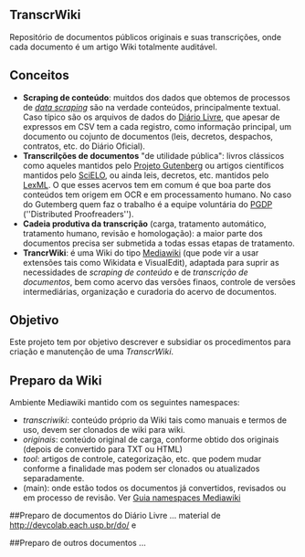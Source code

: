 TranscrWiki
-----------
Repositório de documentos públicos originais e suas transcrições, onde cada documento é um artigo Wiki totalmente auditável.

## Conceitos
* **Scraping de conteúdo**: muitdos dos dados que obtemos de processos de [*data scraping*](https://en.wikipedia.org/wiki/Data_scraping) são na verdade conteúdos, principalmente textual. Caso típico são os arquivos de dados do [Diário Livre](http://devcolab.each.usp.br/do/), que apesar de expressos em CSV tem a cada registro, como informação principal, um documento ou cojunto de documentos (leis, decretos, despachos, contratos, etc. do Diário Oficial).
* **Transcrilções de documentos** "de utilidade pública": livros clássicos como aqueles mantidos pelo [Projeto Gutenberg](https://www.gutenberg.org) ou artigos científicos mantidos pelo [SciELO](http://www.scielo.br/), ou ainda leis, decretos, etc. mantidos pelo [LexML](http://www.lexml.gov.br/desc_acervo.html). O que esses acervos tem em comum é que boa parte dos conteúdos tem origem em OCR e em processamento humano. No caso do Gutemberg quem faz o trabalho é a equipe voluntária do [PGDP](http://www.pgdp.net/c/) (''Distributed Proofreaders'').
* **Cadeia produtiva da transcrição** (carga, tratamento automático, tratamento humano, revisão e homologação): a maior parte dos documentos precisa ser submetida a todas essas etapas de tratamento.
* **TrancrWiki**: é uma Wiki do tipo [Mediawiki](http://www.mediawiki.org) (que pode vir a usar extensões tais como Wikidata e VisualEdit), adaptada para suprir as necessidades de *scraping de conteúdo* e de *transcrição de documentos*, bem como acervo das versões finaos,  controle de versões intermediárias, organização e curadoria do acervo de documentos.

## Objetivo
Este projeto tem por objetivo descrever e subsidiar os procedimentos para criação e manutenção de uma *TranscrWiki*.

## Preparo da Wiki
Ambiente Mediawiki mantido com os seguintes namespaces:
* *transcriwiki*: conteúdo próprio da Wiki tais como manuais e termos de uso, devem ser clonados de wiki para wiki.
* *originais*: conteúdo original de carga, conforme obtido dos originais (depois de convertido para TXT ou HTML)
* *tool*: artigos de controle, categorização, etc. que podem mudar conforme a finalidade mas podem ser clonados ou atualizados separadamente.
* (main): onde estão todos os documentos já convertidos, revisados ou em processo de revisão. Ver [Guia namespaces Mediawiki](http://www.mediawiki.org/wiki/Help:Namespaces#.28Main.29) 

##Preparo de documentos do Diário Livre
... material de http://devcolab.each.usp.br/do/  e 

##Preparo de outros documentos
...


